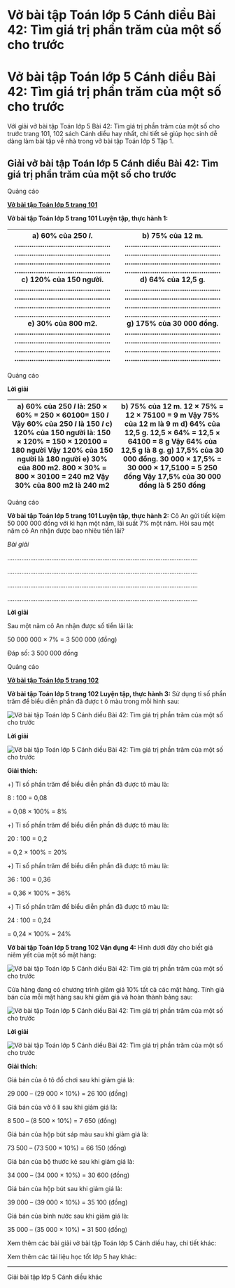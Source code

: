 # Vở bài tập Toán lớp 5 Cánh diều Bài 42: Tìm giá trị phần trăm của một số cho trước

# Vở bài tập Toán lớp 5 Cánh diều Bài 42: Tìm giá trị phần trăm của một số cho trước

Với giải vở bài tập Toán lớp 5 Bài 42: Tìm giá trị phần trăm của một số cho trước trang 101, 102 sách Cánh diều hay nhất, chi tiết sẽ giúp học sinh dễ dàng làm bài tập về nhà trong vở bài tập Toán lớp 5 Tập 1.

## Giải vở bài tập Toán lớp 5 Cánh diều Bài 42: Tìm giá trị phần trăm của một số cho trước

Quảng cáo

[**Vở bài tập Toán lớp 5 trang 101**](https://vietjack.com/vbt-toan-5-cd/vbt-toan-lop-5-trang-101.jsp)

**Vở bài tập Toán lớp 5 trang 101 Luyện tập, thực hành 1:**

a) 60% của 250 _l_. ................................................... ................................................... ................................................... ................................................... c) 120% của 150 người.  ................................................... ................................................... ................................................... ................................................... e) 30% của 800 m2. ................................................... ................................................... ................................................... ................................................... |  b) 75% của 12 m. ................................................... ................................................... ................................................... ................................................... d) 64% của 12,5 g. ................................................... ................................................... ................................................... ................................................... g) 175% của 30 000 đồng. ................................................... ................................................... ................................................... ...................................................  
---|---  
  
Quảng cáo

**Lời giải**

a) 60% của 250 _l_ là: 250 × 60% = 250 × 60100= 150 _l_ Vậy 60% của 250 _l_ là 150 _l_ c) 120% của 150 người là: 150 × 120% = 150 × 120100 = 180 người Vậy 120% của 150 người là 180 người e) 30% của 800 m2. 800 × 30% = 800 × 30100 = 240 m2 Vậy 30% của 800 m2 là 240 m2 |  b) 75% của 12 m. 12 × 75% = 12 × 75100 = 9 m Vậy 75% của 12 m là 9 m d) 64% của 12,5 g. 12,5 × 64% = 12,5 × 64100 = 8 g Vậy 64% của 12,5 g là 8 g. g) 17,5% của 30 000 đồng. 30 000 × 17,5% = 30 000 × 17,5100 = 5 250 đồng Vậy 17,5% của 30 000 đồng là 5 250 đồng  
---|---  
  
Quảng cáo

**Vở bài tập Toán lớp 5 trang 101 Luyện tập, thực hành 2:** Cô An gửi tiết kiệm 50 000 000 đồng với kì hạn một năm, lãi suất 7% một năm. Hỏi sau một năm cô An nhận được bao nhiêu tiền lãi?

_Bài giải_

............................................................................................................

............................................................................................................

............................................................................................................

............................................................................................................

**Lời giải**

Sau một năm cô An nhận được số tiền lãi là:

50 000 000 × 7% = 3 500 000 (đồng)

Đáp số: 3 500 000 đồng

Quảng cáo

[**Vở bài tập Toán lớp 5 trang 102**](https://vietjack.com/vbt-toan-5-cd/vbt-toan-lop-5-trang-102.jsp)

**Vở bài tập Toán lớp 5 trang 102 Luyện tập, thực hành 3:** Sử dụng tỉ số phần trăm để biểu diễn phần đã được t ô màu trong mỗi hình sau:

![Vở bài tập Toán lớp 5 Cánh diều Bài 42: Tìm giá trị phần trăm của một số cho trước](https://vietjack.com/vbt-toan-5-cd/images/bai-42-tim-gia-tri-phan-tram-cua-mot-so-cho-truoc.PNG)

**Lời giải**

![Vở bài tập Toán lớp 5 Cánh diều Bài 42: Tìm giá trị phần trăm của một số cho trước](https://vietjack.com/vbt-toan-5-cd/images/bai-42-tim-gia-tri-phan-tram-cua-mot-so-cho-truoc-1.PNG)

**Giải thích:**

+) Tỉ số phần trăm để biểu diễn phần đã được tô màu là:

8 : 100 = 0,08 

= 0,08 × 100% = 8%

+) Tỉ số phần trăm để biểu diễn phần đã được tô màu là:

20 : 100 = 0,2 

= 0,2 × 100% = 20%

+) Tỉ số phần trăm để biểu diễn phần đã được tô màu là:

36 : 100 = 0,36 

= 0,36 × 100% = 36%

+) Tỉ số phần trăm để biểu diễn phần đã được tô màu là:

24 : 100 = 0,24 

= 0,24 × 100% = 24%

**Vở bài tập Toán lớp 5 trang 102 Vận dụng 4:** Hình dưới đây cho biết giá niêm yết của một số mặt hàng:

![Vở bài tập Toán lớp 5 Cánh diều Bài 42: Tìm giá trị phần trăm của một số cho trước](https://vietjack.com/vbt-toan-5-cd/images/bai-42-tim-gia-tri-phan-tram-cua-mot-so-cho-truoc-2.PNG)

Cửa hàng đang có chương trình giảm giá 10% tất cả các mặt hàng. Tính giá bán của mỗi mặt hàng sau khi giảm giá và hoàn thành bảng sau:

![Vở bài tập Toán lớp 5 Cánh diều Bài 42: Tìm giá trị phần trăm của một số cho trước](https://vietjack.com/vbt-toan-5-cd/images/bai-42-tim-gia-tri-phan-tram-cua-mot-so-cho-truoc-3.PNG)

**Lời giải**

![Vở bài tập Toán lớp 5 Cánh diều Bài 42: Tìm giá trị phần trăm của một số cho trước](https://vietjack.com/vbt-toan-5-cd/images/bai-42-tim-gia-tri-phan-tram-cua-mot-so-cho-truoc-4.PNG)

**Giải thích:**

Giá bán của ô tô đồ chơi sau khi giảm giá là:

29 000 – (29 000 × 10%) = 26 100 (đồng)

Giá bán của vở ô li sau khi giảm giá là:

8 500 – (8 500 × 10%) = 7 650 (đồng)

Giá bán của hộp bút sáp màu sau khi giảm giá là:

73 500 – (73 500 × 10%) = 66 150 (đồng)

Giá bán của bộ thước kẻ sau khi giảm giá là:

34 000 – (34 000 × 10%) = 30 600 (đồng)

Giá bán của hộp bút sau khi giảm giá là:

39 000 – (39 000 × 10%) = 35 100 (đồng)

Giá bán của bình nước sau khi giảm giá là:

35 000 – (35 000 × 10%) = 31 500 (đồng)

Xem thêm các bài giải vở bài tập Toán lớp 5 Cánh diều hay, chi tiết khác:

Xem thêm các tài liệu học tốt lớp 5 hay khác:

* * *

Giải bài tập lớp 5 Cánh diều khác
